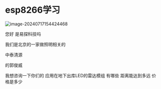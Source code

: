 # esp8266学习



![image-20240717154424468](esp8266学习.assets/image-20240717154424468.png)





您好 是易探科技吗 



我们是北京的一家做照明相关的 

中泰清源

的郭俊威 

我想咨询一下你们的 应用在地下出库LED的雷达模组 有哪些  距离能达到多远 价格是多少 

